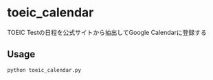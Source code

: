 # toeic_calendar
TOEIC Testの日程を公式サイトから抽出してGoogle Calendarに登録する

## Usage
`python toeic_calendar.py`
